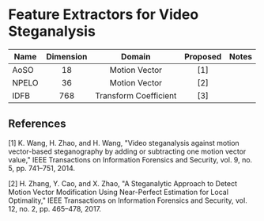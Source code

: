 # Feature Extractors for Video Steganalysis

Name|Dimension|Domain|Proposed|Notes
----|:-------:|:----:|:------:|-----
AoSO|18|Motion Vector|[1]
NPELO|36|Motion Vector|[2]
IDFB|768|Transform Coefficient|[3]

## References
[1] K. Wang, H. Zhao, and H. Wang, "Video steganalysis against motion vector-based steganography by adding or subtracting one motion vector value," IEEE Transactions on Information Forensics and Security, vol. 9, no. 5, pp. 741–751, 2014.

[2] H. Zhang, Y. Cao, and X. Zhao, "A Steganalytic Approach to Detect Motion Vector Modification Using Near-Perfect Estimation for Local Optimality," IEEE Transactions on Information Forensics and Security, vol. 12, no. 2, pp. 465–478, 2017.
